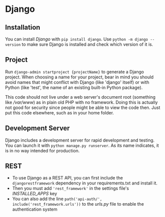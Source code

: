 # Django

## Installation

You can install *Django* with `pip install django`. Use `python -m django --version` to make sure
Django is installed and check which version of it is.

## Project

Run `django-admin startproject {projectName}` to generate a Django project. When choosing a name
for your project, bear in mind you should avoid names that might conflict with Django (like
'django' itself) or with Python (like 'test', the name of an existing built-in Python package).

This code should not live under a web server's document root (something like */var/www*) as in plain
old PHP with no framework. Doing this is actually not good for security since people might be able
to view the code then. Just put this code elsewhere, such as in your home folder.

## Development Server

Django includes a development server for rapid development and testing. You can launch it with 
`python manage.py runserver`. As its name indicates, it is in no way intended for production.

## REST

- To use Django as a REST API, you can first include the `djangorestframework` dependency in your
  requirements.txt and install it.
- Then you must add `'rest_framework'` in the settings file's *INSTALLED_APPS* key
- You can also add the line `path('api-auth/', include('rest_framework.urls'))` to the *urls.py* file
  to enable the authentication system
